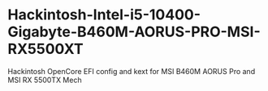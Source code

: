 # Hackintosh-Intel-i5-10400-Gigabyte-B460M-AORUS-PRO-MSI-RX5500XT
Hackintosh OpenCore EFI config and kext for MSI B460M AORUS Pro and MSI RX 5500TX Mech
